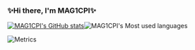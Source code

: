 ### ✨Hi there, I'm MAG1CPI✨

[![MAG1CPI's GitHub stats](https://github-readme-stats.vercel.app/api?username=MAG1CPI)](https://github.com/anuraghazra/github-readme-stats)![MAG1CPI's Most used languages](https://github-readme-stats.vercel.app/api/top-langs/?username=MAG1CPI&layout=compact&hide_border=true&langs_count=10)

![Metrics](https://metrics.lecoq.io/MAG1CPI?template=classic&base.indepth=false&base.hireable=false&config.timezone=Asia%2FShanghai)
